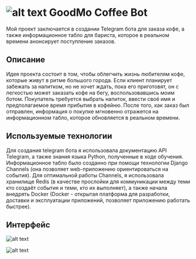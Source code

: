 # ![alt text](https://cloud.githubusercontent.com/assets/27958931/26781897/869409aa-49f9-11e7-9969-f9cc0c9b02d6.png) GoodMo Coffee Bot
Мой проект заключается в создании Telegram бота для заказа кофе, а также информационное табло для бариста, которое в реальном времени анонсирует поступление заказов.
## Описание
Идея проекта состоит в том, чтобы облегчить жизнь любителям кофе, которые живут в ритме большого города. Если клиент планирует забежать за напитком, но не хочет ждать, пока его приготовят, он с легкостью может заказать кофе на бегу, воспользовавшись моим ботом.  Покупатель требуется выбрать напиток, ввести своё имя и предполагаемое время прибытия в кофейню.
После того, как заказ был отправлен, информация о покупке мгновенно отражется на информационном табло, которое обновляется в реальном времени.
## Используемые технологии
Для создания telegram бота я использовала документацию API Telegram, а также знания языка Python, полученные в ходе обучения.
Информационное табло было созданно при помощи технологии Django Channels (она позволяет web-приложению ориентироваться на события). Для оптимальной работы Channels, я использовала хранилище Redis (в качестве прослойки для коммуникации между теми кто создаёт события и теми, кто их выполняет), а также начала внедрять Docker (Docker - открытая платформа для разработки, доставки и эксплуатации приложений, позволяет приложению работать быстрее).
## Интерфейс

![alt text](https://cloud.githubusercontent.com/assets/27958931/26781711/b1a812d6-49f8-11e7-9890-802bbbd06540.JPG)

![alt text](https://cloud.githubusercontent.com/assets/27958931/26782149/c51a947c-49fa-11e7-87d8-0249e49e64e7.JPG)
